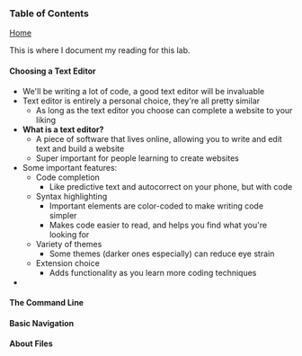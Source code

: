 ### Table of Contents
[Home](README.md)

This is where I document my reading for this lab.

#### Choosing a Text Editor
- We'll be writing a lot of code, a good text editor will be invaluable
- Text editor is entirely a personal choice, they're all pretty similar
  -  As long as the text editor you choose can complete a website to your liking
- **What is a text editor?**
  -  A piece of software that lives online, allowing you to write and edit text and build a website
  -  Super important for people learning to create websites
- Some important features:
  - Code completion
    -  Like predictive text and autocorrect on your phone, but with code
  - Syntax highlighting
    - Important elements are color-coded to make writing code simpler
    - Makes code easier to read, and helps you find what you're looking for
  - Variety of themes
    - Some themes (darker ones especially) can reduce eye strain
  - Extension choice
    - Adds functionality as you learn more coding techniques
- 

#### The Command Line

#### Basic Navigation

#### About Files
